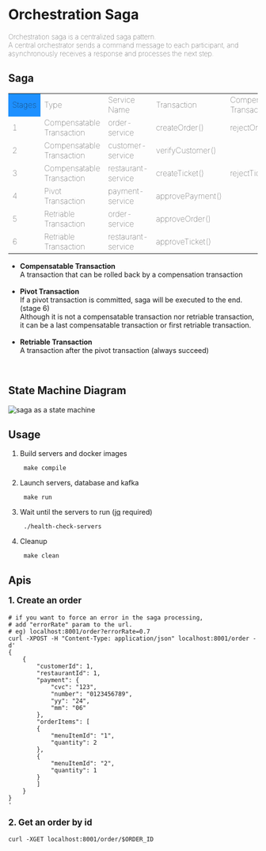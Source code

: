 # Orchestration Saga
<span style="font-weight: lighter">
Orchestration saga is a centralized saga pattern.<br>
A central orchestrator sends a command message to each participant, and asynchronously receives a response and processes the next step.
</span>

## Saga
<table style="text-align: left; vertical-align: center; font-weight: lighter">
<tr>
<td style="background-color: dodgerblue;">Stages</td>
<td>Type</td>
<td>Service Name</td>
<td>Transaction</td>
<td>Compensation Transaction</td>
</tr>
<tr>
<td>1</td>
<td>Compensatable Transaction</td>
<td>order-service</td>
<td>createOrder()</td>
<td>rejectOrder()</td>
</tr>
<tr>
<td>2</td>
<td>Compensatable Transaction</td>
<td>customer-service</td>
<td>verifyCustomer()</td>
<td></td>
</tr>
<tr>
<td>3</td>
<td>Compensatable Transaction</td>
<td>restaurant-service</td>
<td>createTicket()</td>
<td>rejectTicket()</td>
</tr>
<tr>
<td>4</td>
<td>Pivot Transaction</td>
<td>payment-service</td>
<td>approvePayment()</td>
<td></td>
</tr>
<tr>
<td>5</td>
<td>Retriable Transaction</td>
<td>order-service</td>
<td>approveOrder()</td>
<td></td>
</tr>
<tr>
<td>6</td>
<td>Retriable Transaction</td>
<td>restaurant-service</td>
<td>approveTicket()</td>
<td></td>
</tr>
</table>

- <strong>Compensatable Transaction</strong><br>
A transaction that can be rolled back by a compensation transaction 
<br><br>
- <strong>Pivot Transaction</strong><br>
If a pivot transaction is committed, saga will be executed to the end. (stage 6)<br>
Although it is not a compensatable transaction nor retriable transaction,<br>
it can be a last compensatable transaction or first retriable transaction.
<br><br>
- <strong>Retriable Transaction</strong><br>
A transaction after the pivot transaction (always succeed)
<br>

## State Machine Diagram
<img src="https://user-images.githubusercontent.com/17774927/184551539-a2d2b4e5-798d-4f65-a4bd-10d8f01209c0.png" alt="saga as a state machine">


## Usage
1. Build servers and docker images

        make compile
2. Launch servers, database and kafka

        make run
3. Wait until the servers to run (<a href="https://github.com/stedolan/jq">jq</a> required)

        ./health-check-servers

4. Cleanup

        make clean

## Apis
<p style="font-weight: bold; font-size: 13pt">1. Create an order</p>

    # if you want to force an error in the saga processing,
    # add "errorRate" param to the url.
    # eg) localhost:8001/order?errorRate=0.7
    curl -XPOST -H "Content-Type: application/json" localhost:8001/order -d'
    {
        {
            "customerId": 1,
            "restaurantId": 1,
            "payment": {
                "cvc": "123",
                "number": "0123456789",
                "yy": "24",
                "mm": "06"
            },
            "orderItems": [
            {
                "menuItemId": "1",
                "quantity": 2
            },
            {
                "menuItemId": "2",
                "quantity": 1
            }
            ]
        }
    }
    '


<p style="font-weight: bold; font-size: 13pt">2. Get an order by id</p>

    curl -XGET localhost:8001/order/$ORDER_ID
